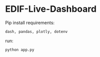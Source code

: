 # EDIF-Live-Dashboard
Pip install requirements:

    dash, pandas, plotly, dotenv

run: 
    
    python app.py
